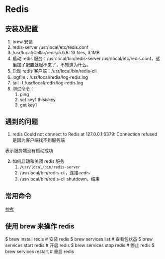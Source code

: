# Redis

## 安装及配置

1. brew 安装
2. redis-server /usr/local/etc/redis.conf
3. /usr/local/Cellar/redis/5.0.8: 13 files, 3.1MB
4. 启动 redis 服务：/usr/local/bin/redis-server /usr/local/etc/redis.conf，这里加了配置就起不来了，不知道为什么。
5. 启动 redis 客户端：/usr/local/bin/redis-cli
6. logfile：/usr/local/redis/log-redis.log
7. tail -f /usr/local/redis/log-redis.log
8. 测试命令：
   1. ping
   2. set key1 thisiskey
   3. get key1

## 遇到的问题

1. redis Could not connect to Redis at 127.0.0.1:6379: Connection refused 是因为客户端找不到服务端

表示服务端没有启动成功

2. 如何启动和关闭 redis 服务
   1. `/usr/local/bin/redis-server`
   2. /usr/local/bin/redis-cli，连接 redis
   3. /usr/local/bin/redis-cli shutdown，结束

## 常用命令

[参考](https://segmentfault.com/a/1190000010999677)

## 使用 brew 来操作 redis

$ brew install redis # 安装 redis
$ brew services list # 查看包状态
$ brew services start redis # 开启 redis
$ brew services stop redis # 停止 redis
$ brew services restart # 重启 redis
